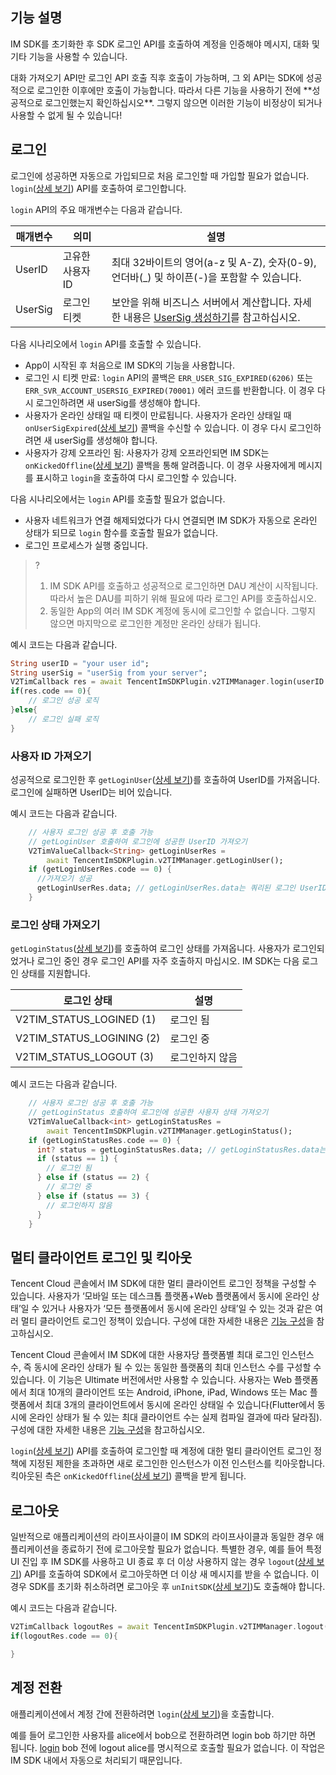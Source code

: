 ## 기능 설명
IM SDK를 초기화한 후 SDK 로그인 API를 호출하여 계정을 인증해야 메시지, 대화 및 기타 기능을 사용할 수 있습니다.

<dx-alert infotype="notice" title="">
대화 가져오기 API만 로그인 API 호출 직후 호출이 가능하며, 그 외 API는 SDK에 성공적으로 로그인한 이후에만 호출이 가능합니다. 따라서 다른 기능을 사용하기 전에 **성공적으로 로그인했는지 확인하십시오**. 그렇지 않으면 이러한 기능이 비정상이 되거나 사용할 수 없게 될 수 있습니다!
</dx-alert>


## 로그인
로그인에 성공하면 자동으로 가입되므로 처음 로그인할 때 가입할 필요가 없습니다.
`login`([상세 보기](https://comm.qq.com/im/doc/flutter/zh/SDKAPI/Api/V2TIMManager/login.html)) API를 호출하여 로그인합니다.

`login` API의 주요 매개변수는 다음과 같습니다.

| 매개변수    | 의미             | 설명                                                                                                                          |
| ------- | ---------------- | ----------------------------------------------------------------------------------------------------------------------------- |
| UserID  | 고유한 사용자 ID | 최대 32바이트의 영어(a-z 및 A-Z), 숫자(0-9), 언더바(_) 및 하이픈(-)을 포함할 수 있습니다.                              |
| UserSig | 로그인 티켓         | 보안을 위해 비즈니스 서버에서 계산합니다. 자세한 내용은 [UserSig 생성하기](https://intl.cloud.tencent.com/document/product/1047/34385)를 참고하십시오. |

다음 시나리오에서 `login` API를 호출할 수 있습니다.
* App이 시작된 후 처음으로 IM SDK의 기능을 사용합니다.
* 로그인 시 티켓 만료: `login` API의 콜백은 `ERR_USER_SIG_EXPIRED(6206)` 또는 `ERR_SVR_ACCOUNT_USERSIG_EXPIRED(70001)` 에러 코드를 반환합니다. 이 경우 다시 로그인하려면 새 userSig를 생성해야 합니다.
* 사용자가 온라인 상태일 때 티켓이 만료됩니다. 사용자가 온라인 상태일 때 `onUserSigExpired`([상세 보기](https://comm.qq.com/im/doc/flutter/zh/SDKAPI/Class/Listener/V2TimSDKListener.html?h=onUserSigExpired)) 콜백을 수신할 수 있습니다. 이 경우 다시 로그인하려면 새 userSig를 생성해야 합니다.
* 사용자가 강제 오프라인 됨: 사용자가 강제 오프라인되면 IM SDK는 `onKickedOffline`([상세 보기](https://comm.qq.com/im/doc/flutter/zh/SDKAPI/Class/Listener/V2TimSDKListener.html?h=onKickedOffline)) 콜백을 통해 알려줍니다. 이 경우 사용자에게 메시지를 표시하고 `login`을 호출하여 다시 로그인할 수 있습니다.

다음 시나리오에서는 `login` API를 호출할 필요가 없습니다.
* 사용자 네트워크가 연결 해제되었다가 다시 연결되면 IM SDK가 자동으로 온라인 상태가 되므로 `login` 함수를 호출할 필요가 없습니다.
* 로그인 프로세스가 실행 중입니다.

>?
>1. IM SDK API를 호출하고 성공적으로 로그인하면 DAU 계산이 시작됩니다. 따라서 높은 DAU를 피하기 위해 필요에 따라 로그인 API를 호출하십시오.
> 2. 동일한 App의 여러 IM SDK 계정에 동시에 로그인할 수 없습니다. 그렇지 않으면 마지막으로 로그인한 계정만 온라인 상태가 됩니다.

예시 코드는 다음과 같습니다.[](id:login_code)


```dart
String userID = "your user id";
String userSig = "userSig from your server";
V2TimCallback res = await TencentImSDKPlugin.v2TIMManager.login(userID: userID, userSig: userSig);
if(res.code == 0){
	// 로그인 성공 로직
}else{
 	// 로그인 실패 로직
}
```


### 사용자 ID 가져오기

성공적으로 로그인한 후 `getLoginUser`([상세 보기](https://comm.qq.com/im/doc/flutter/zh/SDKAPI/Api/V2TIMManager/getLoginUser.html))를 호출하여 UserID를 가져옵니다.
로그인에 실패하면 UserID는 비어 있습니다.

예시 코드는 다음과 같습니다.


```dart
    // 사용자 로그인 성공 후 호출 가능
    // getLoginUser 호출하여 로그인에 성공한 UserID 가져오기
    V2TimValueCallback<String> getLoginUserRes =
        await TencentImSDKPlugin.v2TIMManager.getLoginUser();
    if (getLoginUserRes.code == 0) {
      //가져오기 성공
      getLoginUserRes.data; // getLoginUserRes.data는 쿼리된 로그인 UserID
    }
```



### 로그인 상태 가져오기

`getLoginStatus`([상세 보기](https://comm.qq.com/im/doc/flutter/zh/SDKAPI/Api/V2TIMManager/getLoginStatus.html))를 호출하여 로그인 상태를 가져옵니다. 사용자가 로그인되었거나 로그인 중인 경우 로그인 API를 자주 호출하지 마십시오. IM SDK는 다음 로그인 상태를 지원합니다.

| 로그인 상태                  | 설명   |
| ------------------------- | ------ |
| V2TIM_STATUS_LOGINED (1)  | 로그인 됨 |
| V2TIM_STATUS_LOGINING (2) | 로그인 중 |
| V2TIM_STATUS_LOGOUT (3)   | 로그인하지 않음 |

예시 코드는 다음과 같습니다.


```dart
    // 사용자 로그인 성공 후 호출 가능
    // getLoginStatus 호출하여 로그인에 성공한 사용자 상태 가져오기
    V2TimValueCallback<int> getLoginStatusRes =
        await TencentImSDKPlugin.v2TIMManager.getLoginStatus();
    if (getLoginStatusRes.code == 0) {
      int? status = getLoginStatusRes.data; // getLoginStatusRes.data는 사용자 로그인 상태 값
      if (status == 1) {
        // 로그인 됨
      } else if (status == 2) {
        // 로그인 중
      } else if (status == 3) {
        // 로그인하지 않음
      }
    }
```



## 멀티 클라이언트 로그인 및 킥아웃
Tencent Cloud 콘솔에서 IM SDK에 대한 멀티 클라이언트 로그인 정책을 구성할 수 있습니다.
사용자가 ‘모바일 또는 데스크톱 플랫폼+Web 플랫폼에서 동시에 온라인 상태’일 수 있거나 사용자가 ‘모든 플랫폼에서 동시에 온라인 상태’일 수 있는 것과 같은 여러 멀티 클라이언트 로그인 정책이 있습니다.
구성에 대한 자세한 내용은 [기능 구성](https://intl.cloud.tencent.com/document/product/1047/34419)을 참고하십시오.

Tencent Cloud 콘솔에서 IM SDK에 대한 사용자당 플랫폼별 최대 로그인 인스턴스 수, 즉 동시에 온라인 상태가 될 수 있는 동일한 플랫폼의 최대 인스턴스 수를 구성할 수 있습니다.
이 기능은 Ultimate 버전에서만 사용할 수 있습니다. 사용자는 Web 플랫폼에서 최대 10개의 클라이언트 또는 Android, iPhone, iPad, Windows 또는 Mac 플랫폼에서 최대 3개의 클라이언트에서 동시에 온라인 상태일 수 있습니다(Flutter에서 동시에 온라인 상태가 될 수 있는 최대 클라이언트 수는 실제 컴파일 결과에 따라 달라짐).
구성에 대한 자세한 내용은 [기능 구성](https://intl.cloud.tencent.com/document/product/1047/34419)을 참고하십시오.

`login`([상세 보기](https://comm.qq.com/im/doc/flutter/zh/SDKAPI/Api/V2TIMManager/login.html)) API를 호출하여 로그인할 때 계정에 대한 멀티 클라이언트 로그인 정책에 지정된 제한을 초과하면 새로 로그인한 인스턴스가 이전 인스턴스를 킥아웃합니다.
킥아웃된 측은 `onKickedOffline`([상세 보기](https://comm.qq.com/im/doc/flutter/zh/SDKAPI/Class/Listener/V2TimSDKListener.html?h=onKickedOffline)) 콜백을 받게 됩니다.


## 로그아웃
일반적으로 애플리케이션의 라이프사이클이 IM SDK의 라이프사이클과 동일한 경우 애플리케이션을 종료하기 전에 로그아웃할 필요가 없습니다.
특별한 경우, 예를 들어 특정 UI 진입 후 IM SDK를 사용하고 UI 종료 후 더 이상 사용하지 않는 경우 `logout`([상세 보기](https://comm.qq.com/im/doc/flutter/zh/SDKAPI/Api/V2TIMManager/logout.html)) API를 호출하여 SDK에서 로그아웃하면 더 이상 새 메시지를 받을 수 없습니다. 이 경우 SDK를 초기화 취소하려면 로그아웃 후 `unInitSDK`([상세 보기](https://comm.qq.com/im/doc/flutter/zh/SDKAPI/Api/V2TIMManager/unInitSDK.html))도 호출해야 합니다.

예시 코드는 다음과 같습니다.


```dart
V2TimCallback logoutRes = await TencentImSDKPlugin.v2TIMManager.logout();
if(logoutRes.code == 0){

}
```


## 계정 전환
애플리케이션에서 계정 간에 전환하려면 `login`([상세 보기](https://comm.qq.com/im/doc/flutter/zh/SDKAPI/Api/V2TIMManager/login.html))을 호출합니다.

예를 들어 로그인한 사용자를 alice에서 bob으로 전환하려면 login bob 하기만 하면 됩니다. [login](#login_code) bob 전에 logout alice를 명시적으로 호출할 필요가 없습니다. 이 작업은 IM SDK 내에서 자동으로 처리되기 때문입니다.
